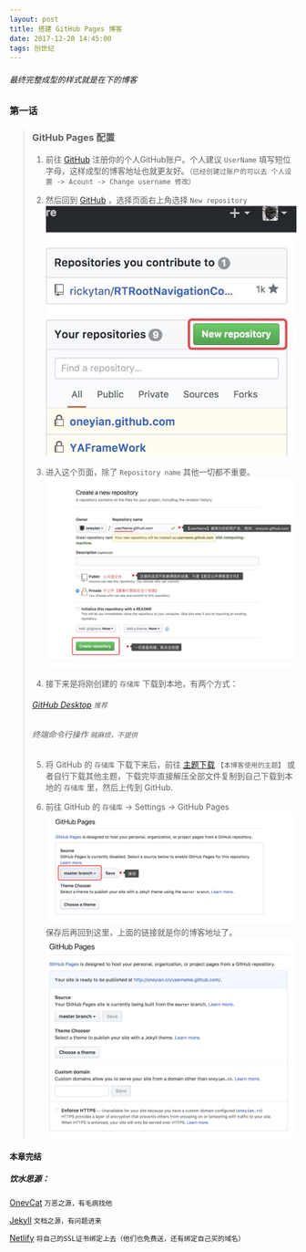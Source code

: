 ```yaml
---
layout: post
title: 搭建 GitHub Pages 博客
date: 2017-12-20 14:45:00
tags: 创世纪
---
```


###### 最终完整成型的样式就是在下的博客

### 第一话 

> ### GitHub Pages 配置
> 
> 1. 前往 [GitHub](https://github.com) 注册你的个人GitHub账户。个人建议 `UserName` 填写短位字母，这样成型的博客地址也就更友好。`（已经创建过账户的可以去 个人设置 -> Acount -> Change username 修改）`
> 
> 2. 然后回到 [GitHub](https://github.com) ，选择页面右上角选择 `New repository` 
> ![1](/assets/2017-12-20/1.jpg)
> 
> 3. 进入这个页面，除了 `Repository name` 其他一切都不重要。
> ![2](/assets/2017-12-20/2.jpg)
> 
> 4. 接下来是将刚创建的 `存储库` 下载到本地，有两个方式：
> ###### [GitHub Desktop](https://desktop.github.com/) `推荐`
> ###### 终端命令行操作 `贼麻烦，不提供`
> 
> 5. 将 GitHub 的 `存储库` 下载下来后，前往 [主题下载](https://github.com/onevcat/vno-jekyll) `【本博客使用的主题】` 或者自行下载其他主题，下载完毕直接解压全部文件复制到自己下载到本地的 `存储库` 里，然后上传到 GitHub.
> 
> 6.  前往 GitHub 的 `存储库` -> Settings -> GitHub Pages 
> ![3](/assets/2017-12-20/3.jpg)
>  保存后再回到这里，上面的链接就是你的博客地址了。
> ![4](/assets/2017-12-20/4.jpg)
> 

#### 本章完结


##### 饮水思源：

[OnevCat](https://onevcat.com/)  `万恶之源，有毛病找他` 

[Jekyll](https://www.jekyll.com.cn) `文档之源，有问题进来` 

[Netlify](https://app.netlify.com/) `将自己的SSL证书绑定上去（他们也免费送，还有绑定自己买的域名）`


